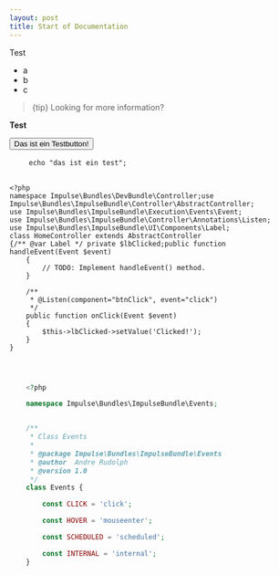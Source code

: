 ```yaml
---
layout: post
title: Start of Documentation
---
```


Test

- a
- b
- c

> {tip} Looking for more information?

<b>Test</b>

<button class="a-button">Das ist ein Testbutton!</button>

<pre class="line-numbers language-php">
    <code class="language-php">echo "das ist ein test";</code>
</pre>

<pre class="line-numbers language-php">
    <code class="language-php">
<span class="token delimiter">&lt;?php</span>
<span class="token keyword">namespace</span> <span class="token package">Impulse<span class="token punctuation">\</span>Bundles<span class="token punctuation">\</span>DevBundle<span class="token punctuation">\</span>Controller</span><span class="token punctuation">;</span><span class="token keyword">use</span> <span class="token package">Impulse<span class="token punctuation">\</span>Bundles<span class="token punctuation">\</span>ImpulseBundle<span class="token punctuation">\</span>Controller<span class="token punctuation">\</span>AbstractController</span><span class="token punctuation">;</span>
<span class="token keyword">use</span> <span class="token package">Impulse<span class="token punctuation">\</span>Bundles<span class="token punctuation">\</span>ImpulseBundle<span class="token punctuation">\</span>Execution<span class="token punctuation">\</span>Events<span class="token punctuation">\</span>Event</span><span class="token punctuation">;</span>
<span class="token keyword">use</span> <span class="token package">Impulse<span class="token punctuation">\</span>Bundles<span class="token punctuation">\</span>ImpulseBundle<span class="token punctuation">\</span>Controller<span class="token punctuation">\</span>Annotations<span class="token punctuation">\</span>Listen</span><span class="token punctuation">;</span>
<span class="token keyword">use</span> <span class="token package">Impulse<span class="token punctuation">\</span>Bundles<span class="token punctuation">\</span>ImpulseBundle<span class="token punctuation">\</span>UI<span class="token punctuation">\</span>Components<span class="token punctuation">\</span>Label</span><span class="token punctuation">;</span>
<span class="token keyword">class</span> <span class="token class-name">HomeController</span> <span class="token keyword">extends</span> <span class="token class-name">AbstractController</span>
<span class="token punctuation">{</span><span class="token comment" spellcheck="true">/** @var Label */</span> <span class="token keyword">private</span> <span class="token variable">$lbClicked</span><span class="token punctuation">;</span><span class="token keyword">public</span> <span class="token keyword">function</span> <span class="token function">handleEvent</span><span class="token punctuation">(</span>Event <span class="token variable">$event</span><span class="token punctuation">)</span>
    <span class="token punctuation">{</span>
        <span class="token comment" spellcheck="true">// TODO: Implement handleEvent() method.</span>
    <span class="token punctuation">}</span>

    <span class="token comment" spellcheck="true">/**
     * @Listen(component="btnClick", event="click")
     */</span>
    <span class="token keyword">public</span> <span class="token keyword">function</span> <span class="token function">onClick</span><span class="token punctuation">(</span>Event <span class="token variable">$event</span><span class="token punctuation">)</span>
    <span class="token punctuation">{</span>
        <span class="token variable">$this</span><span class="token operator">-</span><span class="token operator">&gt;</span><span class="token property">lbClicked</span><span class="token operator">-</span><span class="token operator">&gt;</span><span class="token function">setValue</span><span class="token punctuation">(</span><span class="token string">'Clicked!'</span><span class="token punctuation">)</span><span class="token punctuation">;</span>
    <span class="token punctuation">}</span>
<span class="token punctuation">}</span><span aria-hidden="true" class="line-numbers-rows"><span></span><span></span><span></span><span></span><span></span><span></span><span></span><span></span><span></span><span></span><span></span><span></span><span></span><span></span><span></span><span></span><span></span><span></span><span></span><span></span><span></span><span></span><span></span><span></span><span></span></span> 
    </code>
</pre>



```php


    <?php

    namespace Impulse\Bundles\ImpulseBundle\Events;


    /**
     * Class Events
     *
     * @package Impulse\Bundles\ImpulseBundle\Events
     * @author  Andre Rudolph
     * @version 1.0
     */
    class Events {

        const CLICK = 'click';

        const HOVER = 'mouseenter';

        const SCHEDULED = 'scheduled';

        const INTERNAL = 'internal';
    }
```
    
    

